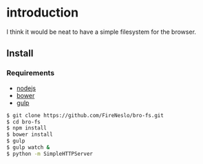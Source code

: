 # introduction
I think it would be neat to have a simple filesystem for the browser.

## Install

### Requirements
* [nodejs](nodejs.org)
* [bower](bower.io)
* [gulp](gulpjs.com)

``` bash
$ git clone https://github.com/FireNeslo/bro-fs.git
$ cd bro-fs
$ npm install
$ bower install
$ gulp
$ gulp watch &
$ python -m SimpleHTTPServer
```